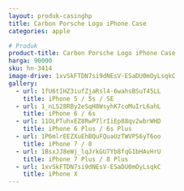 ```yaml
---
layout: produk-casinghp
title: Carbon Porsche Logo iPhone Case
categories: apple

# Produk
product-title: Carbon Porsche Logo iPhone Case
harga: 90000
sku: hn-3414
image-drive: 1xvSkFTDN7si9dNEsV-ESaDU0mOyLsqkC
gallery:
  - url: 1fU6tIHZ3iufZjaRsl4-6wahsBSuT45LL
    title: iPhone 5 / 5s / SE
  - url: 1_nLS28RBy2eSqH8WsyhK7coMuIrL6ahL
    title: iPhone 6 / 6s
  - url: 11OLPTuhxEZ8RwP7lrIiEp88qv2wbrWHD
    title: iPhone 6 Plus / 6s Plus
  - url: 1P6mlrEEZXuEhBQuFQuaUzTWVPS6yT6oo
    title: iPhone 7 / 8
  - url: 1BsxJJ8eWj_lqJrkGU7Yb8fqG1bHAvHrU
    title: iPhone 7 Plus / 8 Plus
  - url: 1xvSkFTDN7si9dNEsV-ESaDU0mOyLsqkC
    title: iPhone X
---
```

